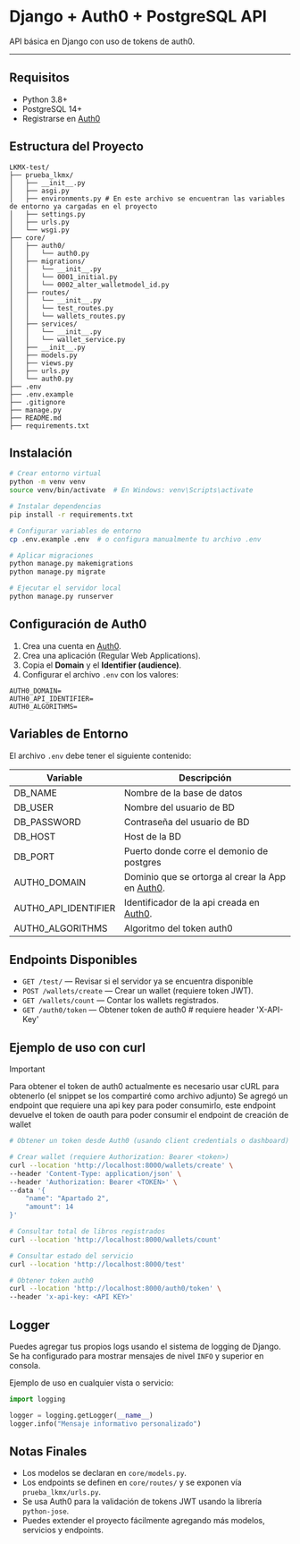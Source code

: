 # Django + Auth0 + PostgreSQL API

API básica en Django con uso de tokens de auth0.

---

## Requisitos

- Python 3.8+
- PostgreSQL 14+
- Registrarse en [Auth0](https://auth0.com)

## Estructura del Proyecto

```
LKMX-test/
├── prueba_lkmx/
│   ├── __init__.py
│   ├── asgi.py
│   ├── environments.py # En este archivo se encuentran las variables de entorno ya cargadas en el proyecto
│   ├── settings.py
│   ├── urls.py
│   └── wsgi.py
├── core/
│   ├── auth0/
│   │   └── auth0.py
│   ├── migrations/
│   │   └── __init__.py
│   │   └── 0001_initial.py
│   │   └── 0002_alter_walletmodel_id.py
│   ├── routes/
│   │   └── __init__.py
│   │   └── test_routes.py
│   │   └── wallets_routes.py
│   ├── services/
│   │   └── __init__.py
│   │   └── wallet_service.py
│   ├── __init__.py
│   ├── models.py
│   ├── views.py
│   ├── urls.py
│   └── auth0.py
├── .env
├── .env.example
├── .gitignore
├── manage.py
├── README.md
├── requirements.txt
```

## Instalación

```bash
# Crear entorno virtual
python -m venv venv
source venv/bin/activate  # En Windows: venv\Scripts\activate

# Instalar dependencias
pip install -r requirements.txt

# Configurar variables de entorno
cp .env.example .env  # o configura manualmente tu archivo .env

# Aplicar migraciones
python manage.py makemigrations
python manage.py migrate

# Ejecutar el servidor local
python manage.py runserver
```

## Configuración de Auth0

1. Crea una cuenta en [Auth0](https://auth0.com).
2. Crea una aplicación (Regular Web Applications).
3. Copia el **Domain** y el **Identifier (audience)**.
4. Configurar el archivo `.env` con los valores:

```env
AUTH0_DOMAIN=
AUTH0_API_IDENTIFIER=
AUTH0_ALGORITHMS=
```

## Variables de Entorno

El archivo `.env` debe tener el siguiente contenido:

| Variable             | Descripción                                                           |
|----------------------|-----------------------------------------------------------------------|
| DB_NAME              | Nombre de la base de datos                                            |
| DB_USER              | Nombre del usuario de BD                                              |
| DB_PASSWORD          | Contraseña del usuario de BD                                          |
| DB_HOST              | Host de la BD                                                         |
| DB_PORT              | Puerto donde corre el demonio de postgres                             |
| AUTH0_DOMAIN         | Dominio que se ortorga al crear la App en [Auth0](https://auth0.com). |
| AUTH0_API_IDENTIFIER | Identificador de la api creada en [Auth0](https://auth0.com).         |
| AUTH0_ALGORITHMS     | Algoritmo del token auth0                                             |

## Endpoints Disponibles

- `GET /test/` — Revisar si el servidor ya se encuentra disponible
- `POST /wallets/create` — Crear un wallet (requiere token JWT).
- `GET /wallets/count` — Contar los wallets registrados.
- `GET /auth0/token` — Obtener token de auth0 # requiere header 'X-API-Key'

## Ejemplo de uso con curl

> [!IMPORTANT]
> Para obtener el token de auth0 actualmente es necesario usar cURL para obtenerlo (el snippet se los compartiré como
> archivo adjunto)
> Se agregó un endpoint que requiere una api key para poder consumirlo, este endpoint devuelve el token de oauth para
> poder consumir el endpoint de creación de wallet

```bash
# Obtener un token desde Auth0 (usando client credentials o dashboard)

# Crear wallet (requiere Authorization: Bearer <token>)
curl --location 'http://localhost:8000/wallets/create' \
--header 'Content-Type: application/json' \
--header 'Authorization: Bearer <TOKEN>' \
--data '{
	"name": "Apartado 2",
	"amount": 14
}'

```

```bash
# Consultar total de libros registrados
curl --location 'http://localhost:8000/wallets/count'
```

```bash
# Consultar estado del servicio
curl --location 'http://localhost:8000/test'
```

```bash
# Obtener token auth0
curl --location 'http://localhost:8000/auth0/token' \
--header 'x-api-key: <API KEY>'
```

## Logger

Puedes agregar tus propios logs usando el sistema de logging de Django. Se ha configurado para mostrar mensajes de nivel
`INFO` y superior en consola.

Ejemplo de uso en cualquier vista o servicio:

```python
import logging

logger = logging.getLogger(__name__)
logger.info("Mensaje informativo personalizado")
```

## Notas Finales

- Los modelos se declaran en `core/models.py`.
- Los endpoints se definen en `core/routes/` y se exponen vía `prueba_lkmx/urls.py`.
- Se usa Auth0 para la validación de tokens JWT usando la librería `python-jose`.
- Puedes extender el proyecto fácilmente agregando más modelos, servicios y endpoints.